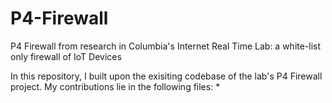 # P4-Firewall
P4 Firewall from research in Columbia's Internet Real Time Lab: a white-list only firewall of IoT Devices

In this repository, I built upon the exisiting codebase of the lab's P4 Firewall project.
My contributions lie in the following files:
* 
